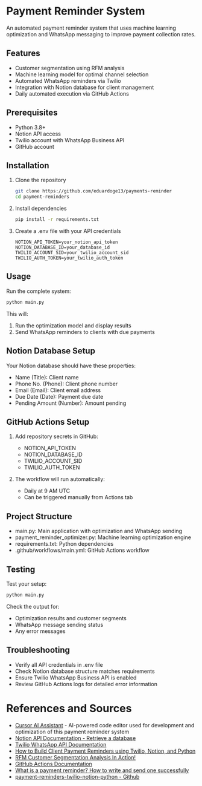 # Payment Reminder System

An automated payment reminder system that uses machine learning optimization and WhatsApp messaging to improve payment collection rates.

## Features

- Customer segmentation using RFM analysis
- Machine learning model for optimal channel selection
- Automated WhatsApp reminders via Twilio
- Integration with Notion database for client management
- Daily automated execution via GitHub Actions

## Prerequisites

- Python 3.8+
- Notion API access
- Twilio account with WhatsApp Business API
- GitHub account

## Installation

1. Clone the repository
   ```bash
   git clone https://github.com/eduardoge13/payments-reminder
   cd payment-reminders
   ```

2. Install dependencies
   ```bash
   pip install -r requirements.txt
   ```

3. Create a .env file with your API credentials
   ```
   NOTION_API_TOKEN=your_notion_api_token
   NOTION_DATABASE_ID=your_database_id
   TWILIO_ACCOUNT_SID=your_twilio_account_sid
   TWILIO_AUTH_TOKEN=your_twilio_auth_token
   ```

## Usage

Run the complete system:
```bash
python main.py
```

This will:
1. Run the optimization model and display results
2. Send WhatsApp reminders to clients with due payments

## Notion Database Setup

Your Notion database should have these properties:
- Name (Title): Client name
- Phone No. (Phone): Client phone number
- Email (Email): Client email address
- Due Date (Date): Payment due date
- Pending Amount (Number): Amount pending

## GitHub Actions Setup

1. Add repository secrets in GitHub:
   - NOTION_API_TOKEN
   - NOTION_DATABASE_ID
   - TWILIO_ACCOUNT_SID
   - TWILIO_AUTH_TOKEN

2. The workflow will run automatically:
   - Daily at 9 AM UTC
   - Can be triggered manually from Actions tab

## Project Structure

- main.py: Main application with optimization and WhatsApp sending
- payment_reminder_optimizer.py: Machine learning optimization engine
- requirements.txt: Python dependencies
- .github/workflows/main.yml: GitHub Actions workflow

## Testing

Test your setup:
```bash
python main.py
```

Check the output for:
- Optimization results and customer segments
- WhatsApp message sending status
- Any error messages

## Troubleshooting

- Verify all API credentials in .env file
- Check Notion database structure matches requirements
- Ensure Twilio WhatsApp Business API is enabled
- Review GitHub Actions logs for detailed error information

# References and Sources
- [Cursor AI Assistant](https://cursor.sh/) - AI-powered code editor used for development and optimization of this payment reminder system
- [Notion API Documentation - Retrieve a database](https://developers.notion.com/reference/retrieve-a-database)
- [Twilio WhatsApp API Documentation](https://www.twilio.com/docs/whatsapp)
- [How to Build Client Payment Reminders using Twilio, Notion, and Python](https://www.twilio.com/en-us/blog/payment-reminders-twilio-notion-python)
- [RFM Customer Segmentation Analysis In Action!](https://justdataplease.medium.com/rfm-customer-segmentation-analysis-in-action-9108c906c628)
- [GitHub Actions Documentation](https://docs.github.com/en/actions)
- [What is a payment reminder? How to write and send one successfully](https://stripe.com/mx/resources/more/what-is-a-payment-reminder-how-to-write-and-send-one-successfully)
- [payment-reminders-twilio-notion-python - Github](https://github.com/ravgeetdhillon/payment-reminders-twilio-notion-python)


